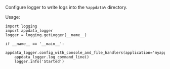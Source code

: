 Configure logger to write logs into the ``%appdata%`` directory.

Usage:

    import logging
    import appdata_logger
    logger = logging.getLogger(__name__)

    if __name__ == '__main__':
        appdata_logger.config_with_console_and_file_handlers(application='myapp')
        appdata_logger.log_command_line()
        logger.info('Started')
